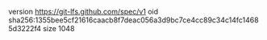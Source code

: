 version https://git-lfs.github.com/spec/v1
oid sha256:1355bee5cf21616caacb8f7deac056a3d9bc7ce4cc89c34c14fc14685d3222f4
size 1048
